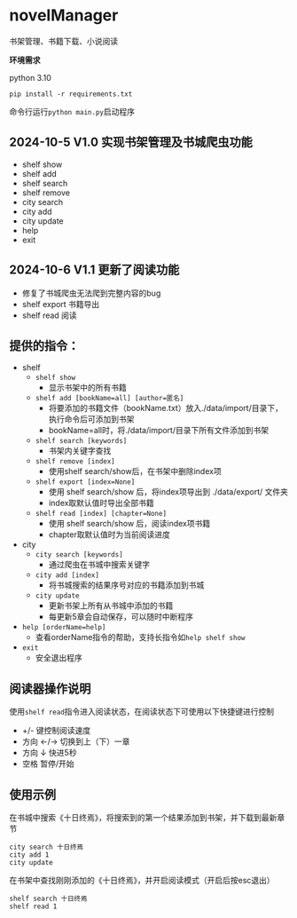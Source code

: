 # novelManager
书架管理、书籍下载、小说阅读

**环境需求**

python 3.10

`pip install -r requirements.txt`

命令行运行`python main.py`启动程序

## 2024-10-5 V1.0 实现书架管理及书城爬虫功能
- shelf show
- shelf add
- shelf search
- shelf remove
- city search
- city add
- city update
- help 
- exit

## 2024-10-6 V1.1 更新了阅读功能
- 修复了书城爬虫无法爬到完整内容的bug
- shelf export 书籍导出
- shelf read 阅读

## 提供的指令：
- shelf
  - `shelf show`
    - 显示书架中的所有书籍
  - `shelf add [bookName=all] [author=匿名]`
    - 将要添加的书籍文件（bookName.txt）放入./data/import/目录下，执行命令后可添加到书架
    - bookName=all时，将./data/import/目录下所有文件添加到书架
  - `shelf search [keywords]`
    - 书架内关键字查找
  - `shelf remove [index]`
    - 使用shelf search/show后，在书架中删除index项
  - `shelf export [index=None]`
    - 使用 shelf search/show 后，将index项导出到 ./data/export/ 文件夹
    - index取默认值时导出全部书籍
  - `shelf read [index] [chapter=None]`
    - 使用 shelf search/show 后，阅读index项书籍
    - chapter取默认值时为当前阅读进度
- city
  - `city search [keywords]`
    - 通过爬虫在书城中搜索关键字
  - `city add [index]`
    - 将书城搜索的结果序号对应的书籍添加到书城
  - `city update`
    - 更新书架上所有从书城中添加的书籍
    - 每更新5章会自动保存，可以随时中断程序
- `help [orderName=help]`
  - 查看orderName指令的帮助，支持长指令如`help shelf show`
- `exit`
  - 安全退出程序

## 阅读器操作说明

使用`shelf read`指令进入阅读状态，在阅读状态下可使用以下快捷键进行控制
- +/- 键控制阅读速度
- 方向 ←/→ 切换到上（下）一章
- 方向 ↓ 快进5秒
- 空格 暂停/开始

## 使用示例
在书城中搜索《十日终焉》，将搜索到的第一个结果添加到书架，并下载到最新章节
```commandline
city search 十日终焉
city add 1
city update
```

在书架中查找刚刚添加的《十日终焉》，并开启阅读模式（开启后按esc退出）
```commandline
shelf search 十日终焉
shelf read 1
```
